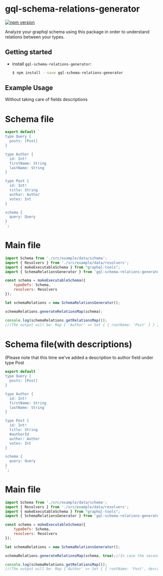 # gql-schema-relations-generator
[![npm version](https://img.shields.io/npm/v/angular-cesium.svg?style=flat-square)](https://www.npmjs.com/package/gql-schema-relations-generator)

Analyze your graphql schema using this package in order to understand relations between your types.

## Getting started
+ install `gql-schema-relations-generator`:
  ```bash
  $ npm install --save gql-schema-relations-generator
  ```


## Example Usage
Without taking care of fields descriptions
# Schema file
```js
export default `
type Query {
  posts: [Post]
}

type Author {
  id: Int!
  firstName: String
  lastName: String
}

type Post {
  id: Int!
  title: String
  author: Author
  votes: Int
}

schema {
  query: Query
}
`;
```
# Main file
```js
import Schema from './src/example/data/schema';
import { Resolvers } from './src/example/data/resolvers';
import { makeExecutableSchema } from "graphql-tools";
import { SchemaRelationsGenerator } from 'gql-schema-relations-generator';

const schema = makeExecutableSchema({
	typeDefs: Schema,
	resolvers: Resolvers
});

let schemaRelations = new SchemaRelationsGenerator();

schemaRelations.generateRelationsMap(schema);

console.log(schemaRelations.getRelationsMap());
///The output will be: Map { 'Author' => Set { { rootName: 'Post' } } }
```

# Schema file(with descriptions)

(Please note that this time we've added a description to author field under type Post
```js
export default `
type Query {
  posts: [Post]
}

type Author {
  id: Int!
  firstName: String
  lastName: String
}

type Post {
  id: Int!
  title: String
  #authorId
  author: Author
  votes: Int
}

schema {
  query: Query
}
`;
```
# Main file
```js
import Schema from './src/example/data/schema';
import { Resolvers } from './src/example/data/resolvers';
import { makeExecutableSchema } from "graphql-tools";
import { SchemaRelationsGenerator } from 'gql-schema-relations-generator';

const schema = makeExecutableSchema({
	typeDefs: Schema,
	resolvers: Resolvers
});

let schemaRelations = new SchemaRelationsGenerator();

schemaRelations.generateRelationsMap(schema, true);//In case the second parameter is true - descriptions are taken care of

console.log(schemaRelations.getRelationsMap());
///The output will be: Map {'Author' => Set { { rootName: 'Post', description: 'authorId' } } }

```




